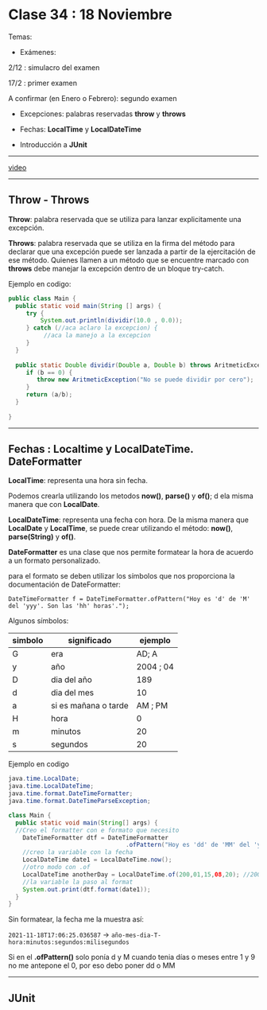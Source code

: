 #  Clase 34 : 18 Noviembre

Temas:

- Exámenes:

2/12 : simulacro del examen

17/2 : primer examen

A confirmar (en Enero o Febrero): segundo examen

- Excepciones: palabras reservadas **throw** y **throws**

- Fechas: **LocalTime** y **LocalDateTime**

- Introducción a **JUnit**

---

[video](https://www.youtube.com/watch?v=B-0PlyO5Tfw)

---

## Throw - Throws

**Throw**: palabra reservada que se utiliza para lanzar explicitamente una excepción.

**Throws**: palabra reservada que se utiliza en la firma del método para declarar que una excepción puede ser lanzada a partir de la ejercitación de ese método. Quienes llamen a un método que se encuentre marcado con **throws** debe manejar la excepción dentro de un bloque try-catch. 


Ejemplo en codigo:

```Java
public class Main {
  public static void main(String [] args) {
     try {
         System.out.println(dividir(10.0 , 0.0));
     } catch (//aca aclaro la excepcion) {
          //aca la manejo a la excepcion
     }    
  }
  
  public static Double dividir(Double a, Double b) throws AritmeticException {
     if (b == 0) {
        throw new AritmeticException("No se puede dividir por cero");
     }
     return (a/b);
  }
  
}
```

---

## Fechas :  Localtime y LocalDateTime. DateFormatter


**LocalTime**: representa una hora sin fecha. 

Podemos crearla utilizando los metodos **now()**, **parse()** y **of()**; d ela misma manera que con **LocalDate**.

**LocalDateTime**: representa una fecha con hora. De la misma manera que **LocalDate** y **LocalTime**, se puede crear utilizando el método: **now()**, **parse(String)** y **of()**.


**DateFormatter** es una clase que nos permite formatear la hora de acuerdo a un formato personalizado.

para el formato se deben utilizar los símbolos que nos proporciona la documentación de DateFormatter:

```DateTimeFormatter f = DateTimeFormatter.ofPattern("Hoy es 'd' de 'M' del 'yyy'. Son las 'hh' horas'.");```

Algunos símbolos:

| simbolo | significado | ejemplo |
| ------- | ----------- | ------- |
| G | era | AD; A |
| y | año | 2004 ; 04 |
| D | dia del año | 189 |
| d | dia del mes | 10 |
| a | si es mañana o tarde | AM ; PM |
| H | hora | 0 |
| m | minutos | 20 |
| s | segundos | 20 |


Ejemplo en codigo 

```Java
java.time.LocalDate;
java.time.LocalDateTime;
java.time.format.DateTimeFormatter;
java.time.format.DateTimeParseException;

class Main {
  public static void main(String[] args) {
  //Creo el formatter con e formato que necesito
    DateTimeFormatter dtf = DateTimeFormatter
                                 .ofPattern("Hoy es 'dd' de 'MM' del 'yyy'. Son las 'hh' horas'.");
    //creo la variable con la fecha
    LocalDateTime date1 = LocalDateTime.now();
    //otro modo con .of
    LocalDateTime anotherDay = LocalDateTime.of(200,01,15,08,20); //2000-01-15T08:20
    //la variable la paso al format
    System.out.print(dtf.format(date1));
  }
}
```

Sin formatear, la fecha me la muestra así:

```2021-11-18T17:06:25.036587``` -> ```año-mes-dia-T-hora:minutos:segundos:milisegundos```

Si en el **.ofPattern()** solo ponía d y M cuando tenia días o meses entre 1 y 9 no me antepone el 0, por eso debo poner dd o MM

---

## JUnit
